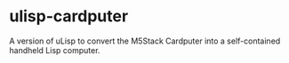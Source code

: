# ulisp-cardputer
A version of uLisp to convert the M5Stack Cardputer into a self-contained handheld Lisp computer.
